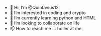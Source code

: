 - 👋 Hi, I’m @Quintavius12
- 👀 I’m interested in coding and crypto
- 🌱 I’m currently learning python and HTML
- 💞️ I’m looking to collaborate on life
- 📫 How to reach me ... holler at me. 

<!---
Quintavius12/Quintavius12 is a ✨ special ✨ repository because its `README.md` (this file) appears on your GitHub profile.
You can click the Preview link to take a look at your changes.
--->

